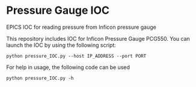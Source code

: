 # Pressure Gauge IOC
EPICS IOC for reading pressure from Inficon pressure gauge

This repository includes IOC for Inficon Pressure Gauge PCG550. You can launch the IOC by using the following script:

```
python pressure_IOC.py --host IP_ADDRESS --port PORT

```

For help in usage, the following code can be used

```
python pressure_IOC.py -h
```
